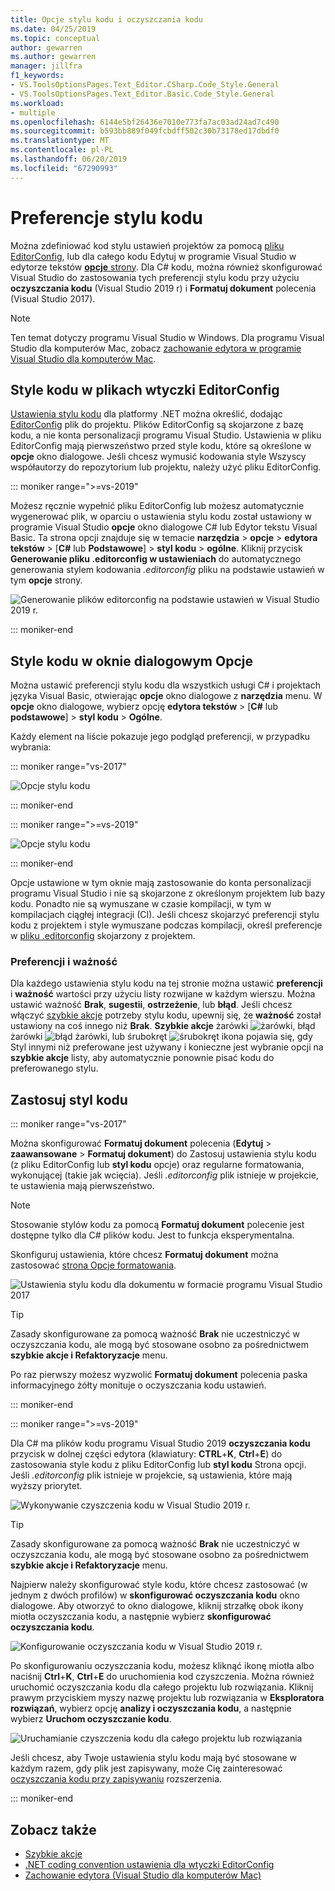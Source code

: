 ```yaml
---
title: Opcje stylu kodu i oczyszczania kodu
ms.date: 04/25/2019
ms.topic: conceptual
author: gewarren
ms.author: gewarren
manager: jillfra
f1_keywords:
- VS.ToolsOptionsPages.Text_Editor.CSharp.Code_Style.General
- VS.ToolsOptionsPages.Text_Editor.Basic.Code_Style.General
ms.workload:
- multiple
ms.openlocfilehash: 6144e5bf26436e7010e773fa7ac03ad24ad7c490
ms.sourcegitcommit: b593bb889f049fcbdff502c30b73178ed17dbdf0
ms.translationtype: MT
ms.contentlocale: pl-PL
ms.lasthandoff: 06/20/2019
ms.locfileid: "67290993"
---
```

# <a name="code-style-preferences"></a>Preferencje stylu kodu

Można zdefiniować kod stylu ustawień projektów za pomocą [pliku EditorConfig](#code-styles-in-editorconfig-files), lub dla całego kodu Edytuj w programie Visual Studio w edytorze tekstów [ **opcje** strony](#code-styles-in-the-options-dialog-box). Dla C# kodu, można również skonfigurować Visual Studio do zastosowania tych preferencji stylu kodu przy użyciu **oczyszczania kodu** (Visual Studio 2019 r) i **Formatuj dokument** polecenia (Visual Studio 2017).

> [!NOTE]
> Ten temat dotyczy programu Visual Studio w Windows. Dla programu Visual Studio dla komputerów Mac, zobacz [zachowanie edytora w programie Visual Studio dla komputerów Mac](/visualstudio/mac/editor-behavior).

## <a name="code-styles-in-editorconfig-files"></a>Style kodu w plikach wtyczki EditorConfig

[Ustawienia stylu kodu](../ide/editorconfig-code-style-settings-reference.md) dla platformy .NET można określić, dodając [EditorConfig](create-portable-custom-editor-options.md) plik do projektu. Plików EditorConfig są skojarzone z bazę kodu, a nie konta personalizacji programu Visual Studio. Ustawienia w pliku EditorConfig mają pierwszeństwo przed style kodu, które są określone w **opcje** okno dialogowe. Jeśli chcesz wymusić kodowania style Wszyscy współautorzy do repozytorium lub projektu, należy użyć pliku EditorConfig.

::: moniker range=">=vs-2019"

Możesz ręcznie wypełnić pliku EditorConfig lub możesz automatycznie wygenerować plik, w oparciu o ustawienia stylu kodu został ustawiony w programie Visual Studio **opcje** okno dialogowe C# lub Edytor tekstu Visual Basic. Ta strona opcji znajduje się w temacie **narzędzia** > **opcje** > **edytora tekstów** > [**C#** lub  **Podstawowe**] > **styl kodu** > **ogólne**.
Kliknij przycisk **Generowanie pliku .editorconfig w ustawieniach** do automatycznego generowania stylem kodowania *.editorconfig* pliku na podstawie ustawień w tym **opcje** strony.

![Generowanie plików editorconfig na podstawie ustawień w Visual Studio 2019 r.](media/vs-2019/generate-editorconfig-file-small.png)

::: moniker-end

## <a name="code-styles-in-the-options-dialog-box"></a>Style kodu w oknie dialogowym Opcje

Można ustawić preferencji stylu kodu dla wszystkich usługi C# i projektach języka Visual Basic, otwierając **opcje** okno dialogowe z **narzędzia** menu. W **opcje** okno dialogowe, wybierz opcję **edytora tekstów** > [**C#** lub **podstawowe**] > **styl kodu**  >  **Ogólne**.

Każdy element na liście pokazuje jego podgląd preferencji, w przypadku wybrania:

::: moniker range="vs-2017"

![Opcje stylu kodu](media/code-style-quick-actions-dialog.png)

::: moniker-end

::: moniker range=">=vs-2019"

![Opcje stylu kodu](media/vs-2019/code-style-quick-actions-dialog.png)

::: moniker-end

Opcje ustawione w tym oknie mają zastosowanie do konta personalizacji programu Visual Studio i nie są skojarzone z określonym projektem lub bazy kodu. Ponadto nie są wymuszane w czasie kompilacji, w tym w kompilacjach ciągłej integracji (CI). Jeśli chcesz skojarzyć preferencji stylu kodu z projektem i style wymuszane podczas kompilacji, określ preferencje w [pliku .editorconfig](#code-styles-in-editorconfig-files) skojarzony z projektem.

### <a name="preference-and-severity"></a>Preferencji i ważność

Dla każdego ustawienia stylu kodu na tej stronie można ustawić **preferencji** i **ważność** wartości przy użyciu listy rozwijane w każdym wierszu. Można ustawić ważność **Brak**, **sugestii**, **ostrzeżenie**, lub **błąd**. Jeśli chcesz włączyć [szybkie akcje](../ide/quick-actions.md) potrzeby stylu kodu, upewnij się, że **ważność** został ustawiony na coś innego niż **Brak**. **Szybkie akcje** żarówki ![żarówki](media/light-bulb-dropdown.png), błąd żarówki ![błąd żarówki](media/error-bulb.png), lub śrubokręt ![śrubokręt](media/screwdriver.png) ikona pojawia się, gdy Styl innymi niż preferowane jest używany i konieczne jest wybranie opcji na **szybkie akcje** listy, aby automatycznie ponownie pisać kodu do preferowanego stylu.

## <a name="apply-code-styles"></a>Zastosuj styl kodu

::: moniker range="vs-2017"

Można skonfigurować **Formatuj dokument** polecenia (**Edytuj** > **zaawansowane** > **Formatuj dokument**) do Zastosuj ustawienia stylu kodu (z pliku EditorConfig lub **styl kodu** opcje) oraz regularne formatowania, wykonującej (takie jak wcięcia). Jeśli *.editorconfig* plik istnieje w projekcie, te ustawienia mają pierwszeństwo.

> [!NOTE]
> Stosowanie stylów kodu za pomocą **Formatuj dokument** polecenie jest dostępne tylko dla C# plików kodu. Jest to funkcja eksperymentalna.

Skonfiguruj ustawienia, które chcesz **Formatuj dokument** można zastosować [strona Opcje formatowania](reference/options-text-editor-csharp-formatting.md#format-document-settings).

![Ustawienia stylu kodu dla dokumentu w formacie programu Visual Studio 2017](media/format-document-settings-experiment.png)

> [!TIP]
> Zasady skonfigurowane za pomocą ważność **Brak** nie uczestniczyć w oczyszczania kodu, ale mogą być stosowane osobno za pośrednictwem **szybkie akcje i Refaktoryzacje** menu.

Po raz pierwszy możesz wyzwolić **Formatuj dokument** polecenia paska informacyjnego żółty monituje o oczyszczania kodu ustawień.

::: moniker-end

::: moniker range=">=vs-2019"

Dla C# ma plików kodu programu Visual Studio 2019 **oczyszczania kodu** przycisk w dolnej części edytora (klawiatury: **CTRL**+**K**, **Ctrl**+**E**) do zastosowania style kodu z pliku EditorConfig lub **styl kodu**  Strona opcji. Jeśli *.editorconfig* plik istnieje w projekcie, są ustawienia, które mają wyższy priorytet.

![Wykonywanie czyszczenia kodu w Visual Studio 2019 r.](media/execute-code-cleanup.png)

> [!TIP]
> Zasady skonfigurowane za pomocą ważność **Brak** nie uczestniczyć w oczyszczania kodu, ale mogą być stosowane osobno za pośrednictwem **szybkie akcje i Refaktoryzacje** menu.

Najpierw należy skonfigurować style kodu, które chcesz zastosować (w jednym z dwóch profilów) w **skonfigurować oczyszczania kodu** okno dialogowe. Aby otworzyć to okno dialogowe, kliknij strzałkę obok ikony miotła oczyszczania kodu, a następnie wybierz **skonfigurować oczyszczania kodu**.  

![Konfigurowanie oczyszczania kodu w Visual Studio 2019 r.](media/configure-code-cleanup.png)

Po skonfigurowaniu oczyszczania kodu, możesz kliknąć ikonę miotła albo naciśnij **Ctrl**+**K**, **Ctrl**+**E** do uruchomienia kod czyszczenia. Można również uruchomić oczyszczania kodu dla całego projektu lub rozwiązania. Kliknij prawym przyciskiem myszy nazwę projektu lub rozwiązania w **Eksploratora rozwiązań**, wybierz opcję **analizy i oczyszczania kodu**, a następnie wybierz **Uruchom oczyszczanie kodu**.


![Uruchamianie czyszczenia kodu dla całego projektu lub rozwiązania](media/run-code-cleanup-project-solution.png)

Jeśli chcesz, aby Twoje ustawienia stylu kodu mają być stosowane w każdym razem, gdy plik jest zapisywany, może Cię zainteresować [oczyszczania kodu przy zapisywaniu](https://marketplace.visualstudio.com/items?itemName=MadsKristensen.CodeCleanupOnSave) rozszerzenia.

::: moniker-end

## <a name="see-also"></a>Zobacz także

- [Szybkie akcje](../ide/quick-actions.md)
- [.NET coding convention ustawienia dla wtyczki EditorConfig](../ide/editorconfig-code-style-settings-reference.md)
- [Zachowanie edytora (Visual Studio dla komputerów Mac)](/visualstudio/mac/editor-behavior)